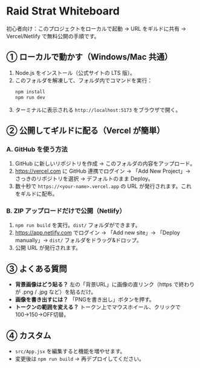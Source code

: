 # Raid Strat Whiteboard

初心者向け：このプロジェクトをローカルで起動 → URL をギルドに共有 → Vercel/Netlify で無料公開の手順です。

## ① ローカルで動かす（Windows/Mac 共通）
1. Node.js をインストール（公式サイトの LTS 版）。
2. このフォルダを解凍して、フォルダ内でコマンドを実行：
   ```bash
   npm install
   npm run dev
   ```
3. ターミナルに表示される `http://localhost:5173` をブラウザで開く。

## ② 公開してギルドに配る（Vercel が簡単）
### A. GitHub を使う方法
1. GitHub に新しいリポジトリを作成 → このフォルダの内容をアップロード。
2. https://vercel.com に GitHub 連携でログイン → 「Add New Project」→ さっきのリポジトリを選択 → デフォルトのまま Deploy。
3. 数十秒で `https://<your-name>.vercel.app` の URL が発行されます。これをギルドに配布。

### B. ZIP アップロードだけで公開（Netlify）
1. `npm run build` を実行。`dist/` フォルダができます。
2. https://app.netlify.com でログイン → 「Add new site」→ 「Deploy manually」→ `dist/` フォルダをドラッグ&ドロップ。
3. 公開 URL が発行されます。

## ③ よくある質問
- **背景画像はどう貼る？** 左の「背景URL」に画像の直リンク（https で終わりが .png / .jpg など）を貼るだけ。
- **画像を書き出すには？** 「PNGを書き出し」ボタンを押す。
- **トークンの範囲を変える？** トークン上でマウスホイール、クリックで100→150→OFF切替。

## ④ カスタム
- `src/App.jsx` を編集すると機能を増やせます。
- 変更後は `npm run build` → 再デプロイしてください。
